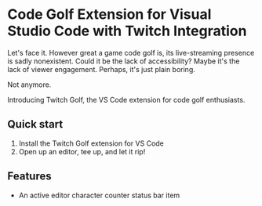 # Code Golf Extension for Visual Studio Code with Twitch Integration

Let's face it. However great a game code golf is, its live-streaming presence is sadly nonexistent. Could it be the lack of accessibility? Maybe it's the lack of viewer engagement. Perhaps, it's just plain boring.

Not anymore.

Introducing Twitch Golf, the VS Code extension for code golf enthusiasts.

## Quick start
1. Install the Twitch Golf extension for VS Code
2. Open up an editor, tee up, and let it rip!

## Features
- An active editor character counter status bar item